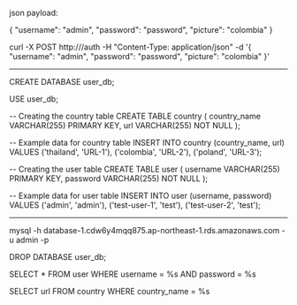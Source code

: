 json payload:

{
    "username": "admin",
    "password": "password",
    "picture": "colombia"
}

curl -X POST http://<your-ec2-public-ip>/auth -H "Content-Type: application/json" -d '{
    "username": "admin",
    "password": "password",
    "picture": "colombia"
}'

-------------

CREATE DATABASE user_db;

USE user_db;

-- Creating the country table
CREATE TABLE country (
    country_name VARCHAR(255) PRIMARY KEY,
    url VARCHAR(255) NOT NULL
);

-- Example data for country table
INSERT INTO country (country_name, url) VALUES
('thailand', 'URL-1'),
('colombia', 'URL-2'),
('poland', 'URL-3');

-- Creating the user table
CREATE TABLE user (
    username VARCHAR(255) PRIMARY KEY,
    password VARCHAR(255) NOT NULL
);

-- Example data for user table
INSERT INTO user (username, password) VALUES
('admin', 'admin'),
('test-user-1', 'test'),
('test-user-2', 'test');


-----------

mysql -h database-1.cdw6y4mqq875.ap-northeast-1.rds.amazonaws.com -u admin -p

DROP DATABASE user_db;


SELECT * FROM user WHERE username = %s AND password = %s

SELECT url FROM country WHERE country_name = %s
